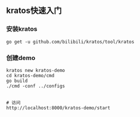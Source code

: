 ## kratos快速入门

### 安装kratos

```shell
go get -u github.com/bilibili/kratos/tool/kratos
```

### 创建demo

```
kratos new kratos-demo
cd kratos-demo/cmd 
go build 
./cmd -conf ../configs


# 访问
http://localhost:8000/kratos-demo/start
```

